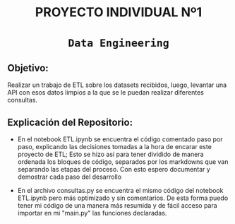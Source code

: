 # <h1 align=center> **PROYECTO INDIVIDUAL Nº1** </h1>

# <h1 align=center>**`Data Engineering`**</h1>

## Objetivo: 

Realizar un trabajo de ETL sobre los datasets recibidos, luego, levantar una API con esos datos limpios a la que se le puedan realizar diferentes consultas.

## Explicación del Repositorio:

+ En el notebook ETL.ipynb se encuentra el código comentado paso por paso, explicando las decisiones tomadas a la hora de encarar este proyecto de ETL;
    Esto se hizo así para tener dividido de manera ordenada los bloques de código, separados por los markdowns que van separando las etapas del proceso.
    Con esto espero documentar y demostrar cada paso del desarrollo

+ En el archivo consultas.py se encuentra el mismo código del notebook ETL.ipynb pero más optimizado y sin comentarios.
    De esta forma puedo tener mi código de una manera más resumida y de fácil acceso para importar en mi "main.py" las funciones declaradas.